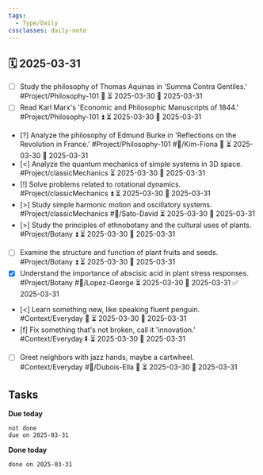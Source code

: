 ```yaml
---
tags:
  - Type/Daily
cssclasses: daily-note
---
```


## 🗓️ 2025-03-31

- [ ] Study the philosophy of Thomas Aquinas in 'Summa Contra Gentiles.' #Project/Philosophy-101 🔽 ⏳ 2025-03-30 📅 2025-03-31
- [ ] Read Karl Marx's 'Economic and Philosophic Manuscripts of 1844.' #Project/Philosophy-101 ⏫ ⏳ 2025-03-30 📅 2025-03-31
- [?] Analyze the philosophy of Edmund Burke in 'Reflections on the Revolution in France.' #Project/Philosophy-101 #👤/Kim-Fiona 🔺 ⏳ 2025-03-30 📅 2025-03-31
- [<] Analyze the quantum mechanics of simple systems in 3D space. #Project/classicMechanics ⏳ 2025-03-30 📅 2025-03-31
- [!] Solve problems related to rotational dynamics. #Project/classicMechanics ⏫ ⏳ 2025-03-30 📅 2025-03-31
- [>] Study simple harmonic motion and oscillatory systems. #Project/classicMechanics #👤/Sato-David ⏳ 2025-03-30 📅 2025-03-31
- [>] Study the principles of ethnobotany and the cultural uses of plants. #Project/Botany ⏫ ⏳ 2025-03-30 📅 2025-03-31
- [ ] Examine the structure and function of plant fruits and seeds. #Project/Botany ⏫ ⏳ 2025-03-30 📅 2025-03-31
- [x] Understand the importance of abscisic acid in plant stress responses. #Project/Botany #👤/Lopez-George ⏳ 2025-03-30 📅 2025-03-31 ✅ 2025-03-31
- [<] Learn something new, like speaking fluent penguin. #Context/Everyday 🔽 ⏳ 2025-03-30 📅 2025-03-31
- [f] Fix something that's not broken, call it 'innovation.' #Context/Everyday ⏬ ⏳ 2025-03-30 📅 2025-03-31
- [ ] Greet neighbors with jazz hands, maybe a cartwheel. #Context/Everyday #👤/Dubois-Ella 🔺 ⏳ 2025-03-30 📅 2025-03-31

## Tasks

**Due today**

```tasks
not done
due on 2025-03-31
```

**Done today**

```tasks
done on 2025-03-31
```
            